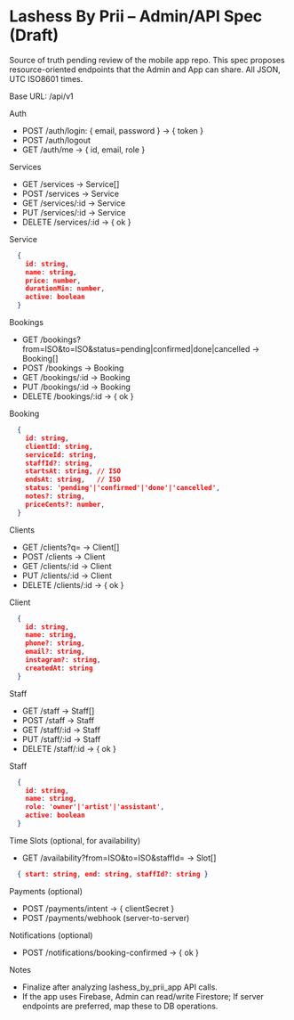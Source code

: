 # Lashess By Prii – Admin/API Spec (Draft)

Source of truth pending review of the mobile app repo. This spec proposes resource-oriented endpoints that the Admin and App can share. All JSON, UTC ISO8601 times.

Base URL: /api/v1

Auth

- POST /auth/login: { email, password } -> { token }
- POST /auth/logout
- GET /auth/me -> { id, email, role }

Services

- GET /services -> Service[]
- POST /services -> Service
- GET /services/:id -> Service
- PUT /services/:id -> Service
- DELETE /services/:id -> { ok }

Service

```json
  {
    id: string,
    name: string,
    price: number,
    durationMin: number,
    active: boolean
  }
```

Bookings

- GET /bookings?from=ISO&to=ISO&status=pending|confirmed|done|cancelled -> Booking[]
- POST /bookings -> Booking
- GET /bookings/:id -> Booking
- PUT /bookings/:id -> Booking
- DELETE /bookings/:id -> { ok }

Booking

```json
  {
    id: string,
    clientId: string,
    serviceId: string,
    staffId?: string,
    startsAt: string, // ISO
    endsAt: string,   // ISO
    status: 'pending'|'confirmed'|'done'|'cancelled',
    notes?: string,
    priceCents?: number,
  }
```

Clients

- GET /clients?q= -> Client[]
- POST /clients -> Client
- GET /clients/:id -> Client
- PUT /clients/:id -> Client
- DELETE /clients/:id -> { ok }

Client

```json
  {
    id: string,
    name: string,
    phone?: string,
    email?: string,
    instagram?: string,
    createdAt: string
  }
```

Staff

- GET /staff -> Staff[]
- POST /staff -> Staff
- GET /staff/:id -> Staff
- PUT /staff/:id -> Staff
- DELETE /staff/:id -> { ok }

Staff

```json
  {
    id: string,
    name: string,
    role: 'owner'|'artist'|'assistant',
    active: boolean
  }
```

Time Slots (optional, for availability)

- GET /availability?from=ISO&to=ISO&staffId= -> Slot[]

```json
  { start: string, end: string, staffId?: string }
```

Payments (optional)

- POST /payments/intent -> { clientSecret }
- POST /payments/webhook (server-to-server)

Notifications (optional)

- POST /notifications/booking-confirmed -> { ok }

Notes

- Finalize after analyzing lashess_by_prii_app API calls.
- If the app uses Firebase, Admin can read/write Firestore; If server endpoints are preferred, map these to DB operations.
